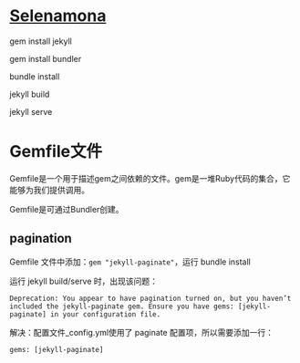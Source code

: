 # [Selenamona](https://selenamona.github.io/)

gem install jekyll

gem install bundler

bundle install

jekyll build

jekyll serve


# Gemfile文件

Gemfile是一个用于描述gem之间依赖的文件。gem是一堆Ruby代码的集合，它能够为我们提供调用。

Gemfile是可通过Bundler创建。

## pagination

Gemfile 文件中添加：`gem "jekyll-paginate"`，运行 bundle install 

运行 jekyll build/serve 时，出现该问题：

```
Deprecation: You appear to have pagination turned on, but you haven’t included the jekyll-paginate gem. Ensure you have gems: [jekyll-paginate] in your configuration file.
```

解决：配置文件_config.yml使用了 paginate 配置项，所以需要添加一行：

```
gems: [jekyll-paginate]
```